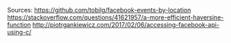 Sources:
https://github.com/tobilg/facebook-events-by-location
https://stackoverflow.com/questions/41621957/a-more-efficient-haversine-function
http://piotrgankiewicz.com/2017/02/06/accessing-facebook-api-using-c/